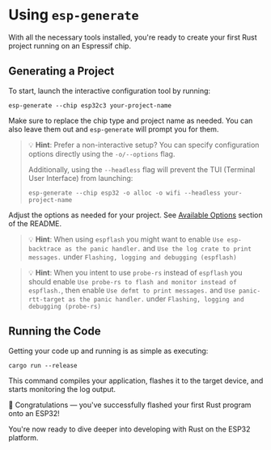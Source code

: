 # Using `esp-generate`

With all the necessary tools installed, you're ready to create your first Rust project running on an Espressif chip.

## Generating a Project

To start, launch the interactive configuration tool by running:

```shell
esp-generate --chip esp32c3 your-project-name
```

<!-- 0.4.0 doesn't include the full interactive mode, yet --->
Make sure to replace the chip type and project name as needed. You can also leave them out and `esp-generate` will prompt you for them.

<!---
I think a screenshot would make all this look a bit more interesting - but the drawback is it will "always" be outdated.
--->

> 💡 **Hint**: Prefer a non-interactive setup? You can specify configuration options directly using the `-o/--options` flag.
>
> Additionally, using the `--headless` flag will prevent the TUI (Terminal User Interface) from launching:
> ```shell
> esp-generate --chip esp32 -o alloc -o wifi --headless your-project-name
> ```

Adjust the options as needed for your project. See [Available Options][available-options] section of the README.

[available-options]: https://github.com/esp-rs/esp-generate?tab=readme-ov-file#available-options

> 💡 **Hint**: When using `espflash` you might want to enable `Use esp-backtrace as the panic handler.` and `Use the log crate to print messages.` under `Flashing, logging and debugging (espflash)`

> 💡 **Hint**: When you intent to use `probe-rs` instead of `espflash` you should enable `Use probe-rs to flash and monitor instead of espflash.`, then enable `Use defmt to print messages.` and `Use panic-rtt-target as the panic handler.` under `Flashing, logging and debugging (probe-rs)`

<!---
Hints make up half of the contents here - looks weird. Not sure we should tell people about non-UI usage here?
They are just about to flash their ever first program to a chip
--->

## Running the Code

Getting your code up and running is as simple as executing:

```shell
cargo run --release
```

This command compiles your application, flashes it to the target device, and starts monitoring the log output.

🎉 Congratulations — you've successfully flashed your first Rust program onto an ESP32!

You're now ready to dive deeper into developing with Rust on the ESP32 platform.
